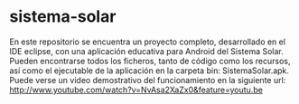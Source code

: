 sistema-solar
=============
En este repositorio se encuentra un proyecto completo, desarrollado en el IDE eclipse, con una aplicación educativa para Android del Sistema Solar.
Pueden encontrarse todos los ficheros, tanto de código como los recursos, así como el ejecutable de la aplicación en la carpeta bin: SistemaSolar.apk.
Puede verse un video demostrativo del funcionamiento en la siguiente url: http://www.youtube.com/watch?v=NvAsa2XaZx0&feature=youtu.be
